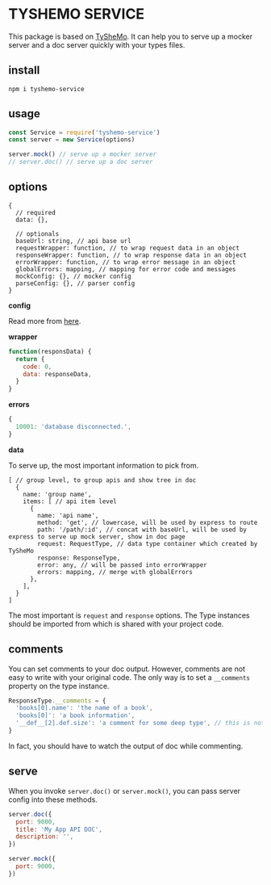 TYSHEMO SERVICE
===============

This package is based on [TySheMo](https://github.com/tangshuang/tyshemo).
It can help you to serve up a mocker server and a doc server quickly with your types files.

## install

```
npm i tyshemo-service
```

## usage

```js
const Service = require('tyshemo-service')
const server = new Service(options)

server.mock() // serve up a mocker server
// server.doc() // serve up a doc server
```

## options

```
{
  // required
  data: {},

  // optionals
  baseUrl: string, // api base url
  requestWrapper: function, // to wrap request data in an object
  responseWrapper: function, // to wrap response data in an object
  errorWrapper: function, // to wrap error message in an object
  globalErrors: mapping, // mapping for error code and messages
  mockConfig: {}, // mocker config
  parseConfig: {}, // parser config
}
```

**config**

Read more from [here](https://www.tangshuang.net/7101.html#title-9).

**wrapper**

```js
function(responsData) {
  return {
    code: 0,
    data: responseData,
  }
}
```

**errors**

```js
{
  10001: 'database disconnected.',
}
```

**data**

To serve up, the most important information to pick from.

```
[ // group level, to group apis and show tree in doc
  {
    name: 'group name',
    items: [ // api item level
      {
        name: 'api name',
        method: 'get', // lowercase, will be used by express to route
        path: '/path/:id', // concat with baseUrl, will be used by express to serve up mock server, show in doc page
        request: RequestType, // data type container which created by TySheMo
        response: ResponseType,
        error: any, // will be passed into errorWrapper
        errors: mapping, // merge with globalErrors
      },
    ],
  }
]
```

The most important is `request` and `response` options. The Type instances should be imported from which is shared with your project code.

## comments

You can set comments to your doc output. However, comments are not easy to write with your original code. The only way is to set a `__comments` property on the type instance.

```js
ResponseType.__comments = {
  'books[0].name': 'the name of a book',
  'books[0]': 'a book information',
  '__def__[2].def.size': 'a comment for some deep type', // this is not easy to understand
}
```

In fact, you should have to watch the output of doc while commenting.

## serve

When you invoke `server.doc()` or `server.mock()`, you can pass server config into these methods.

```js
server.doc({
  port: 9000,
  title: 'My App API DOC',
  description: '',
})
```

```js
server.mock({
  port: 9000,
})
```
